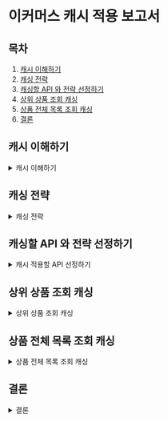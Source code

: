 # 이커머스 캐시 적용 보고서

## 목차

1. [캐시 이해하기](#캐시-이해하기)
2. [캐싱 전략](#캐싱-전략)
3. [캐싱할 API 와 전략 선정하기](#캐싱할-API-와-전략-선정하기)
4. [상위 상품 조회 캐싱](#상위-상품-조회-캐싱)
5. [상품 전체 목록 조회 캐싱](#상품-전체-목록-조회-캐싱)
6. [결론](#결론)

## 캐시 이해하기

<details>
  <summary>캐시 이해하기</summary>

- 캐시 : 원본 저장소보다 빠르게 가져올 수 있는 임시 데이터 저장소
- 캐싱 : 캐시에 접근해서 데이터를 빠르게 가져오는 방식
- 캐시 히트 : 데이터 요청 시 캐시에 데이터가 존재하여 빠르게 반환되는 경우
- 캐시 미싱 : 데이터 요청 시 캐시에 데이터가 존재하지 않아 원본 저장소에서 데이터를 가져와야 하는 상황
- 캐시 워밍 : 동시에 발생한 여러 요청에서 캐시 미스가 발생해서 DB 에 부하가 발생하거나, 캐시에 동일한 데이터를 여러 번 삽입하려고 해서 부하가 발생하는 경우를 막기 위해 미리 캐시에 DB 데이터를 넣어두는 작업 
- Expiration : 캐시된 데이터의 유효기간이 지나 캐시에서 삭제되는 과정
- Eviction : 캐시에 저장 공간이 부족할 때 오래된 데이터나 덜 중요한 데이터를 제거하는 과정

> 데이터 조회 성능을 개선하는 방법은 여러 가지가 있습니다.
> 
> - SQL 튜닝
> - Replication 사용
> - 샤딩
> - 캐싱 활용
> - DB 스케일업
>
> 이러한 기법들은 각각의 장단점과 함께 도입/관리 비용 등도 고려해야 합니다. 예를 들어 이번에 적용하게 된 캐시 사용만 하더라도 Redis 등의 추가적인 시스템이나 리소스 등의 관리를 필요로 합니다.
>
> 한편 SQL 튜닝은 인덱스 등을 활용해서 추가적인 비용 없이도 조회 성능을 개선시킬 수 있으며, 나아가서는 아무리 캐시가 잘 되어 있더라도 SQL 자체가 비효율적으로 작성됐다면 캐시의 적용 범위를 넘어선 부분에 대한 조회 성능은 개선될 수 없을 겁니다. 캐시에 DB 의 모든 내용을 담을 수는 없으니까요.
>
> 따라서 캐싱도 데이터 조회 성능을 높이기 위한 좋은 전략이지만 우선적으로 적용할 수 있는 더 효율적인 기법은 없는지 찾아보는 과정이 선행되어야 할 것입니다.

</details>

## 캐싱 전략

<details>
  <summary>캐싱 전략</summary>

### 캐시 읽기 전략

#### Look Aside

데이터를 찾을 때 캐시에서 먼저 데이터를 찾고, 만약 없다면 DB 에서 찾는 전략입니다.

- 장점
  - 캐시와 DB 가 분리되므로 장애 대비 구성이 원활하고 캐시에 장애가 발생해도 서비스 자체에는 문제가 없음
- 단점
  - 캐시에 장애가 발생하면 순간적으로 DB 에 요청이 몰릴 수 있음
    - 캐시 클러스터를 구축하여 가용성을 높이는 방안을 고려해야 함
  - 캐시에 데이터가 삽입된 후, DB 가 업데이트되는 등의 상황에서 서로 간의 불일치가 발생할 수 있음
- 적합한 사례
  - 반복적 읽기가 많은 경우에 적합

#### Read Through

무조건 캐시를 통해서만 데이터를 읽어오는 전략

- 장점
  - 캐시와 DB 간의 데이터 동기화가 항상 이루어지므로 서로 간의 불일치가 발생하지 않음
  - DB 에 대한 조회 접근을 최소화할 수 있음
- 단점
  - 데이터 동기화를 캐시에 위임하므로 조회 속도가 느림
  - 캐시에서 장애가 발생하면 조회 서비스 이용이 불가능해짐
    - 캐시 클러스터를 구축하여 가용성을 높이는 방안을 고려해야 함
- 적합한 사례
  - 반복적 읽기가 많은 경우에 적합

### 캐시 쓰기 전략

#### Write Back

DB 에 저장할 데이터를 캐시에 모아놨다가 배치 작업을 통해 DB 에 일괄 반영함

- 장점
  - DB 에 대한 쿼리 비용과 부하를 줄일 수 있음
- 단점
  - 캐시에서 오류가 발생하면 데이터가 영구적으로 소실될 수 있음
    - 마찬가지로 클러스터를 구축하는 것과 더불어 영속성 기능 등을 사용해서 데이터의 소실을 최소화할 수 있음
- 적합한 사례
  - 쓰기 작업이 빈번하면서 읽기에 대한 리소스가 많이 요구되는 서비스에 적합

#### Write Through

DB 와 캐시에 동시에 데이터를 저장하는 전략. DB 에 저장하는 작업은 캐시에게 위임함.

- 장점
  - DB 와 캐시가 항상 동기화되므로 캐시 데이터를 항상 최신 상태로 유지함
- 단점
  - 쓰기 작업이 두 배로 발생하므로 성능적으로 손해를 볼 수 있음
  - 자주 사용하지 않는 불필요한 리소스까지 캐시에 담아야 함
- 적합한 사례
  - 데이터 유실을 최소화해야 하는 서비스에 적합

#### Write Around

캐시는 갱신하지 않고 DB 에만 저장함. 이후 캐시 미스가 발생할 때 DB 와 캐시에 모두 데이터를 저장함

- 장점
  - 삽입 작업을 최소화하므로 성능적인 이득을 볼 수 있음
- 단점
  - 캐시를 갱신하지 않으므로 캐시와 DB 간 불일치가 발생할 수 있음
    - 캐시의 만료기간(TTL)을 적절히 설정할 필요가 있음
- 적합한 사례
  - 데이터 불일치가 심각한 문제를 초래하지 않고 캐시 쓰기 작업에 의한 부하를 최소화하여 성능적인 이득을 기대하는 경우에 적합

</details>

## 캐싱할 API 와 전략 선정하기

<details>
  <summary>캐시 적용할 API 선정하기</summary>

### 선정 기준

캐시를 정확하게 적용하려면 실제 사용자들의 호출 경향을 파악해야 합니다.

이번 과제에서는 사용 데이터를 수집하기는 어려우므로 다른 선정 기준을 찾아야 합니다. 캐시는 아래와 같은 특성이 있을 때 효과가 좋습니다.

- 자주 사용된다.
- 자주 변경되지 않는다.
- 사용 시 성능 향상을 기대할 수 있다.

이러한 기준을 먼저 고려하고, API 들의 개별적 특성을 개인적으로 고민하면서 캐싱할 대상을 추려본 결과 다음과 같았습니다.

### 캐싱할 API

- 기간별 매출 상위 상품 조회 : `GET /api/items/top`
  - 읽기 전략 : `Look Aside` 전략을 적용하여 반복적 읽기에 대한 성능을 높입니다.
    - 사용자가 페이지에 랜딩했을 때 가장 우선적으로 보여지는 API 이므로 사용 빈도가 높습니다.
    - 여러 사용자가 같은 자원을 조회하는 공유 데이터(Shared Data)입니다. 따라서 동일한 데이터가 자주 사용될 확률이 높습니다.
    - 현재 쿼리는 GROUP BY, ORDER BY 등을 복잡하게 사용하고 있기에 쿼리 실행계획이 비교적 복잡합니다. 따라서 캐싱을 적용하면 무거운 쿼리를 더 적게 호출하므로 성능 향상을 기대할 수 있습니다. 아래의 쿼리 실행계획 분석 결과 조회하는 데 14초 이상이 걸리는 것을 알 수 있습니다.
    ```
     -> Limit: 5 row(s)  (actual time=14300..14300 rows=5 loops=1)
    -> Sort: sum((oi1_0.quantity * oi1_0.price)) DESC, limit input to 5 row(s) per chunk  (actual time=14300..14300 rows=5 loops=1)
        -> Table scan on <temporary>  (actual time=13855..14134 rows=1e+6 loops=1)
            -> Aggregate using temporary table  (actual time=13855..13855 rows=999999 loops=1)
                -> Nested loop inner join  (cost=1.04e+6 rows=997425) (actual time=0.48..9852 rows=1e+6 loops=1)
                    -> Inner hash join (no condition)  (cost=102290 rows=997425) (actual time=0.459..1535 rows=1e+6 loops=1)
                        -> Table scan on i1_0  (cost=102290 rows=997425) (actual time=0.392..1365 rows=1e+6 loops=1)
                        -> Hash
                            -> Filter: ((o1_0.`status` = 'ORDERED') and (o1_0.order_date_time between '2024-11-02T00:00:00' and '2024-11-05T00:00:00'))  (cost=0.35 rows=1) (actual time=0.046..0.0514 rows=1 loops=1)
                                -> Table scan on o1_0  (cost=0.35 rows=1) (actual time=0.0359..0.0411 rows=1 loops=1)
                    -> Filter: (oi1_0.order_id = o1_0.id)  (cost=0.845 rows=1) (actual time=0.00756..0.00809 rows=1 loops=1e+6)
                        -> Index lookup on oi1_0 using idx_order_items_item_id (item_id=i1_0.id)  (cost=0.845 rows=1) (actual time=0.00739..0.00785 rows=1 loops=1e+6)
    ```
    - 기간별 매출 상위 상품 조회는 일별로 조회 결과가 바뀌기 때문에 데이터 불일치 가능성이 적습니다.
    - 데이터 불일치가 심각한 문제를 초래하는 상황을 발견하지는 못 했습니다.
      - 어떤 상품이 판매금지, 또는 노출금지로 상태가 되어 조회에서 제외되어야 하는 상황이 생길 수 있습니다. 이때는 이 상품이 포함된 캐시를 날리는 식으로 대응할 수 있습니다.


- 상품 전체 조회 : `GET /api/items`
  - 읽기 전략 : `Look Aside` 전략을 적용하여 반복적 읽기에 대한 성능을 높입니다.
    - 상품 조회는 주문 및 장바구니 기능 사용을 위해 필수로 사용해야 하는 API 이므로 사용빈도가 높습니다.
    - 여러 사용자가 같은 자원을 조회하는 공유 데이터(Shared Data)입니다. 따라서 동일한 데이터가 자주 사용될 확률이 높습니다.
    - **검색조건이 없을 때에 한정하여** 상품의 신규 등록 빈도보다 조회 빈도가 더 높을 때 데이터 불일치 가능성이 적습니다.
    - 검색조건이 있는 경우에는, 검색 조건이 사용자마다 다르기에 저장공간을 과도하게 차지할 우려가 있습니다.
      - 하지만 그럼에도 사용자들이 많이 검색한 키워드가 있고, 적게 검색한 키워드가 있습니다. 만약 검색한 키워드들을 아카이빙할 수 있다면 이를 조회성능을 높이는데 활용할 여지가 생깁니다.
    - 데이터 불일치가 심각한 문제를 초래하는 상황을 발견하지는 못 했습니다.
      - 어떤 상품이 판매금지, 또는 노출금지로 상태가 되어 조회에서 제외되어야 하는 상황이 생길 수 있습니다. 이때는 이 상품이 포함된 캐시를 날리는 식으로 대응할 수 있습니다.

---

### 캐싱하지 않을 API

- 포인트 잔액 조회 : `GET /api/users/{userId}/points`
  - 읽기 전략 : 적용하지 않습니다.
    - 사용자 ID 를 받아서 인덱스를 사용할 수 있으므로 DB 에서 빠른 조회가 가능합니다.
    - 오직 1명에 의해서만 조회되므로 자주 사용되지 않습니다.
    - 캐시 저장 시 공간을 과도하게 차지할 우려가 있습니다.


- 포인트 충전 : `POST /api/users/{userId}/points/charge`
  - 쓰기 전략 : 조회 시 캐시를 사용하지 않으므로 쓰기 전략은 적용하지 않습니다.


- 장바구니 조회 : `GET /api/users/{userId}/carts/{itemId}`
  - 읽기 전략 : 적용하지 않습니다.
    - 장바구니는 사용자 ID 를 받아서 인덱스를 사용할 수 있으므로 DB 에서 빠른 조회가 가능합니다.
    - 다만, 장바구니에 캐싱하는 데이터에 대한 보안 수준이 아주 중요하지 않으면서, 빠른 조회를 원한다면 사용자의 로컬 캐시나 토큰을 사용하고 `Look Aside` 전략을 적용할 수는 있습니다. Redis 가 유일한 캐시는 아닙니다.


- 장바구니 삽입 : `PUT /api/users/{userId}/carts/{itemId}`
  - 쓰기 전략 : 장바구니에 캐싱을 하지 않는다면 쓰기 전략을 필요하지 않습니다.
    - 다만, 사용자 로컬 캐시나 토큰으로 캐싱을 한다면 삽입 직후 다시 조회 API 를 한 번만 호출하여 사용자 로컬 캐시의 장바구니 데이터를 대체하는 식으로 캐시를 최신화할 수 있습니다.


- 장바구니 삭제 : `DELETE /api/users/{userId}/carts`
  - 쓰기 전략 : 장바구니에 캐싱을 하지 않는다면 쓰기 전략을 필요하지 않습니다.
    - 다만, 사용자 로컬 캐시나 토큰으로 캐싱을 한다면 삽입 직후 다시 조회 API 를 한 번만 호출하여 사용자 로컬 캐시의 장바구니 데이터를 대체하는 식으로 캐시를 최신화할 수 있습니다.


- 주문 목록 조회 : `GET /api/users/{userId}/orders`
  - 읽기 전략 : 장바구니는 사용자 ID 를 받아서 인덱스를 사용할 수 있으므로 DB 에서 빠른 조회가 가능합니다. 한편, 장바구니와는 다르게 삭제되지 않고 계속 쌓이는 경향이 높은 데이터이므로 사용자 로컬 캐시에 담기에도 부담이 될 수 있습니다.


- 주문 상세 조회 : `GET /api/users/{userId}/orders/{orderId}`
  - 읽기 전략 : 주문 ID 를 받아서 인덱스를 사용할 수 있으므로 DB 에서 빠른 조회가 가능합니다. 또한 사용자의 주문 데이터는 오직 1명에 의해서만 조회되므로 자주 사용되지 않고, 저장공간을 과도하게 차지할 우려가 있습니다.


- 주문 및 결제 수행 : `POST /api/users/{userId}/orders`
  - 쓰기 전략 : 조회 시 캐시를 사용하지 않으므로 쓰기 전략은 적용하지 않습니다.


</details>

## 상위 상품 조회 캐싱

<details>
  <summary>상위 상품 조회 캐싱</summary>

### 적용 전 TPS

k6 를 사용하여 30명의 사용자가 1분 동안 상위 상품 조회 API 를 요청하는 시나리오로 테스트해봤습니다.

```
k6 run --vus 30 --duration 1m api-items-top.js
```

![no-cache-3](https://github.com/user-attachments/assets/a3f7b87c-930d-4717-a9ab-88b0686bb0b4)

상위 상품 API 를 호출했을 때 `0.6 TPS` 가 측정되었습니다.

### 적용 후 TPS

동일한 상황에서 조회 코드에 캐시를 아래와 같이 적용하고 다시 테스트해봤습니다.

```
  @Cacheable(
          cacheNames = CacheName.ITEMS_TOP,
          key = "T(java.time.LocalDate).now().toString()"
  )
  public List<Item> findTopItems() {
      LocalDateTime endDateTime = LocalDate.now().atStartOfDay();
      LocalDateTime startDateTime = endDateTime.minusDays(3);
      return itemRepository.findTopItems(startDateTime, endDateTime);
  }
```

캐시의 key 는 일자별 데이터를 적용하여, 유효하지 않은 캐시는 사용자에게 전달되지 않도록 했습니다. 참고로 TTL 은 24시간입니다.

![with-cache-3](https://github.com/user-attachments/assets/11384780-4556-4826-a346-ac6cd426cafa)

동일한 API 에 캐싱을 적용한 결과 `2514 TPS` 가 측정되어 성능이 향상되었음을 확인할 수 있었습니다.

</details>

## 상품 전체 목록 조회 캐싱

<details>
  <summary>상품 전체 목록 조회 캐싱</summary>

### 적용 전

k6 를 사용하여 30명의 사용자가 1분 동안 상품 전체 목록 조회 API 를 요청하는 시나리오로 테스트해봤습니다.

![no-cache-2](https://github.com/user-attachments/assets/0b5eade8-a1a5-4b12-8276-cc0a61022753)

처음에는 전체 상품 API 를 호출한 결과 `13 TPS` 가 측정되었습니다.

### 1차 적용

상품 목록을 가져오는 쿼리에서 병목이 발생한다고 판단하여 아래와 같이 목록을 리스트로 조회하는 메서드에 캐싱을 적용했습니다.

```
  @Cacheable(
          cacheNames = CacheName.ITEMS_PAGE,
          condition = """
                  #searchCond.page() < 100
                  && #searchCond.size() == 10
                  && T(java.util.List).of("id", "price").contains(#searchCond.prop())
                  && T(java.util.List).of("asc", "desc").contains(#searchCond.dir())
                  && #searchCond.keyword() == null || #searchCond.keyword().isBlank()
                  """,
          key = "T(String).format('page:%d:size:%d:prop:%s:dir:%s', #searchCond.page(), #searchCond.size(), #searchCond.prop(), #searchCond.dir())"
  )
  public List<Item> findItemsBySearchCond(ItemCommand.ItemSearchCond searchCond) {
      return itemRepository.findAllBySearchCond(searchCond);
  }
```

특정 조건 아래에서, 검색어가 없을 때는 캐시가 생성되도록 조건을 걸고 캐싱을 적용했습니다. 참고로 TTL 은 10분입니다.

![with-cache-2](https://github.com/user-attachments/assets/9e576479-7174-4104-949b-e2ff2a77118d)

캐싱 적용 후 API 를 호출한 결과 `14 TPS` 로 성능향상이 없음을 확인했습니다.

### 2차 적용

무엇이 잘못된 것인지 이것 저것 테스트해보다가 Pagination 에서 필요로 하는 전체 개수를 조회하는 count 쿼리에서 병목이 생긴다는 것을 찾아냈습니다.

```
-> Aggregate: count(distinct i1_0.id)  (cost=200230 rows=1) (actual time=496..496 rows=1 loops=1)
     -> Covering index scan on i1_0 using PRIMARY  (cost=100488 rows=997425) (actual time=0.057..228 rows=1e+6 loops=1)
```

위 실행결과에서는 0.5초 정도의 시간이 걸렸지만, 최대 1.5초 정도의 시간이 걸릴 때도 있었습니다. 따라서 이 count 쿼리를 실행시키는 메서드에도 캐싱을 추가로 적용하기로 했습니다.

```
  @Cacheable(
          cacheNames = CacheName.ITEMS_PAGE,
          condition = "#searchCond.keyword() == null || #searchCond.keyword().isBlank()",
          key = "'count'"
  )
  public long countItemsBySearchCond(ItemCommand.ItemSearchCond searchCond, int contentSize) {
      if (searchCond.size() > contentSize) {
          if (searchCond.getOffset() == 0 || contentSize != 0) {
              return searchCond.getOffset() + contentSize;
          }
      }
      return itemRepository.countAllBySearchCond(searchCond);
  }
```

상품 목록 페이징하는 findItemsBySearchCond 메서드와 비슷하게 검색어가 없을 때만 캐싱을 적용하고 있습니다. 참고로 TTL 은 10분입니다.

![with-cache-4](https://github.com/user-attachments/assets/4b205979-3d52-4e46-a7fe-117c7aa99be6)

다시 테스트를 해본 결과 이번에는 `1410 TPS` 가 측정되어 성능이 향상되었음을 확인할 수 있었습니다. 

</details>

## 결론

<details>
  <summary>결론</summary>

서버의 성능은 사용자 경험 및 매출과 이어지는 중요한 요소 중 하나입니다.

이 성능을 이끌어내기 위해서는 인덱싱 같은 DB 튜닝과 더불어 캐시와 같은 여러 기법을 적용해야 합니다.

특히 캐시는 '자주 사용되고, 덜 변경되고, 성능 향상이 있을 때' 적용하면 좋습니다.

이번 캐싱 적용 과제에서는 상품 조회 API 2가지에 캐싱을 적용하여 성능 향상을 이끌어낼 수 있었습니다.

Spring 에서는 @Cacheable 을 제공하여 캐시를 쉽게 적용할 수 있도록 하고 있으나, 이와 더불어 TTL, condition, 읽기 전략과 쓰기 전략 등을 적절히 정하여 비즈니스에 적합한 캐시 전략을 세울 필요가 있습니다.

</details>
